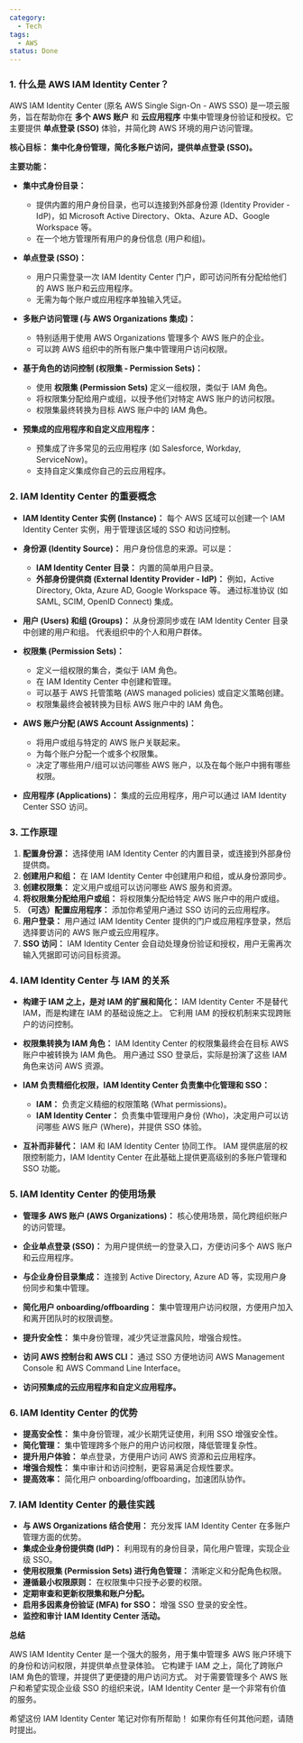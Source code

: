 ```yaml
---
category:
  - Tech
tags:
  - AWS
status: Done
---
```

### **1. 什么是 AWS IAM Identity Center？**

AWS IAM Identity Center (原名 AWS Single Sign-On - AWS SSO) 是一项云服务，旨在帮助你在 **多个 AWS 账户** 和 **云应用程序** 中集中管理身份验证和授权。它主要提供 **单点登录 (SSO)** 体验，并简化跨 AWS 环境的用户访问管理。

**核心目标：**  **集中化身份管理，简化多账户访问，提供单点登录 (SSO)。**

**主要功能：**

*   **集中式身份目录：**
    *   提供内置的用户身份目录，也可以连接到外部身份源 (Identity Provider - IdP)，如 Microsoft Active Directory、Okta、Azure AD、Google Workspace 等。
    *   在一个地方管理所有用户的身份信息 (用户和组)。

*   **单点登录 (SSO)：**
    *   用户只需登录一次 IAM Identity Center 门户，即可访问所有分配给他们的 AWS 账户和云应用程序。
    *   无需为每个账户或应用程序单独输入凭证。

*   **多账户访问管理 (与 AWS Organizations 集成)：**
    *   特别适用于使用 AWS Organizations 管理多个 AWS 账户的企业。
    *   可以跨 AWS 组织中的所有账户集中管理用户访问权限。

*   **基于角色的访问控制 (权限集 - Permission Sets)：**
    *   使用 **权限集 (Permission Sets)** 定义一组权限，类似于 IAM 角色。
    *   将权限集分配给用户或组，以授予他们对特定 AWS 账户的访问权限。
    *   权限集最终转换为目标 AWS 账户中的 IAM 角色。

*   **预集成的应用程序和自定义应用程序：**
    *   预集成了许多常见的云应用程序 (如 Salesforce, Workday, ServiceNow)。
    *   支持自定义集成你自己的云应用程序。

### **2. IAM Identity Center 的重要概念**

*   **IAM Identity Center 实例 (Instance)：**  每个 AWS 区域可以创建一个 IAM Identity Center 实例，用于管理该区域的 SSO 和访问控制。

*   **身份源 (Identity Source)：**  用户身份信息的来源。可以是：
    *   **IAM Identity Center 目录：**  内置的简单用户目录。
    *   **外部身份提供商 (External Identity Provider - IdP)：**  例如，Active Directory, Okta, Azure AD, Google Workspace 等。 通过标准协议 (如 SAML, SCIM, OpenID Connect) 集成。

*   **用户 (Users) 和组 (Groups)：**  从身份源同步或在 IAM Identity Center 目录中创建的用户和组。  代表组织中的个人和用户群体。

*   **权限集 (Permission Sets)：**
    *   定义一组权限的集合，类似于 IAM 角色。
    *   在 IAM Identity Center 中创建和管理。
    *   可以基于 AWS 托管策略 (AWS managed policies) 或自定义策略创建。
    *   权限集最终会被转换为目标 AWS 账户中的 IAM 角色。

*   **AWS 账户分配 (AWS Account Assignments)：**
    *   将用户或组与特定的 AWS 账户关联起来。
    *   为每个账户分配一个或多个权限集。
    *   决定了哪些用户/组可以访问哪些 AWS 账户，以及在每个账户中拥有哪些权限。

*   **应用程序 (Applications)：**  集成的云应用程序，用户可以通过 IAM Identity Center SSO 访问。

### **3. 工作原理**

1. **配置身份源：** 选择使用 IAM Identity Center 的内置目录，或连接到外部身份提供商。
2. **创建用户和组：** 在 IAM Identity Center 中创建用户和组，或从身份源同步。
3. **创建权限集：** 定义用户或组可以访问哪些 AWS 服务和资源。
4. **将权限集分配给用户或组：** 将权限集分配给特定 AWS 账户中的用户或组。
5. **（可选）配置应用程序：** 添加你希望用户通过 SSO 访问的云应用程序。
6. **用户登录：** 用户通过 IAM Identity Center 提供的门户或应用程序登录，然后选择要访问的 AWS 账户或云应用程序。
7. **SSO 访问：** IAM Identity Center 会自动处理身份验证和授权，用户无需再次输入凭据即可访问目标资源。

### **4. IAM Identity Center 与 IAM 的关系**

*   **构建于 IAM 之上，是对 IAM 的扩展和简化：**  IAM Identity Center 不是替代 IAM，而是构建在 IAM 的基础设施之上。 它利用 IAM 的授权机制来实现跨账户的访问控制。

*   **权限集转换为 IAM 角色：**  IAM Identity Center 的权限集最终会在目标 AWS 账户中被转换为 IAM 角色。 用户通过 SSO 登录后，实际是扮演了这些 IAM 角色来访问 AWS 资源。

*   **IAM 负责精细化权限，IAM Identity Center 负责集中化管理和 SSO：**
    *   **IAM：**  负责定义精细的权限策略 (What permissions)。
    *   **IAM Identity Center：**  负责集中管理用户身份 (Who)，决定用户可以访问哪些 AWS 账户 (Where)，并提供 SSO 体验。

*   **互补而非替代：**  IAM 和 IAM Identity Center 协同工作。 IAM 提供底层的权限控制能力，IAM Identity Center 在此基础上提供更高级别的多账户管理和 SSO 功能。

### **5. IAM Identity Center 的使用场景**

*   **管理多 AWS 账户 (AWS Organizations)：**  核心使用场景，简化跨组织账户的访问管理。

*   **企业单点登录 (SSO)：**  为用户提供统一的登录入口，方便访问多个 AWS 账户和云应用程序。

*   **与企业身份目录集成：**  连接到 Active Directory, Azure AD 等，实现用户身份同步和集中管理。

*   **简化用户 onboarding/offboarding：**  集中管理用户访问权限，方便用户加入和离开团队时的权限调整。

*   **提升安全性：**  集中身份管理，减少凭证泄露风险，增强合规性。

*   **访问 AWS 控制台和 AWS CLI：**  通过 SSO 方便地访问 AWS Management Console 和 AWS Command Line Interface。

*   **访问预集成的云应用程序和自定义应用程序。**

### **6. IAM Identity Center 的优势**

*   **提高安全性：**  集中身份管理，减少长期凭证使用，利用 SSO 增强安全性。
*   **简化管理：**  集中管理跨多个账户的用户访问权限，降低管理复杂性。
*   **提升用户体验：**  单点登录，方便用户访问 AWS 资源和云应用程序。
*   **增强合规性：**  集中审计和访问控制，更容易满足合规性要求。
*   **提高效率：**  简化用户 onboarding/offboarding，加速团队协作。

### **7. IAM Identity Center 的最佳实践**

*   **与 AWS Organizations 结合使用：**  充分发挥 IAM Identity Center 在多账户管理方面的优势。
*   **集成企业身份提供商 (IdP)：**  利用现有的身份目录，简化用户管理，实现企业级 SSO。
*   **使用权限集 (Permission Sets) 进行角色管理：**  清晰定义和分配角色权限。
*   **遵循最小权限原则：**  在权限集中只授予必要的权限。
*   **定期审查和更新权限集和账户分配。**
*   **启用多因素身份验证 (MFA) for SSO：**  增强 SSO 登录的安全性。
*   **监控和审计 IAM Identity Center 活动。**

**总结**

AWS IAM Identity Center 是一个强大的服务，用于集中管理多 AWS 账户环境下的身份和访问权限，并提供单点登录体验。 它构建于 IAM 之上，简化了跨账户 IAM 角色的管理，并提供了更便捷的用户访问方式。  对于需要管理多个 AWS 账户和希望实现企业级 SSO 的组织来说，IAM Identity Center 是一个非常有价值的服务。

希望这份 IAM Identity Center 笔记对你有所帮助！ 如果你有任何其他问题，请随时提出。